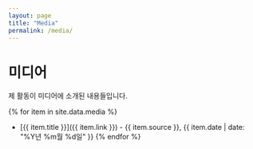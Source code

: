 ```yaml
---
layout: page
title: "Media"
permalink: /media/
---
```


# 미디어

제 활동이 미디어에 소개된 내용들입니다.

{% for item in site.data.media %}
- [{{ item.title }}]({{ item.link }}) - {{ item.source }}, {{ item.date | date: "%Y년 %m월 %d일" }}
{% endfor %}

